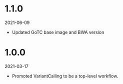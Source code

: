 # 1.1.0
2021-06-09

* Updated GoTC base image and BWA version

# 1.0.0
2021-03-17

* Promoted VariantCalling to be a top-level workflow.
